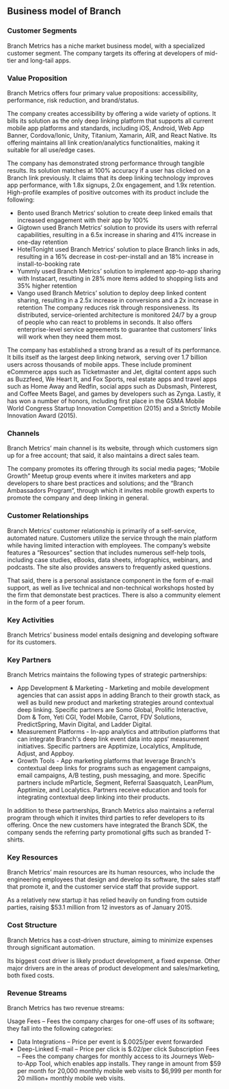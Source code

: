 Business model of Branch
------------------------

 ### Customer Segments

 Branch Metrics has a niche market business model, with a specialized customer segment. The company targets its offering at developers of mid-tier and long-tail apps.

 ### Value Proposition

 Branch Metrics offers four primary value propositions: accessibility, performance, risk reduction, and brand/status.

 The company creates accessibility by offering a wide variety of options. It bills its solution as the only deep linking platform that supports all current mobile app platforms and standards, including iOS, Android, Web App Banner, Cordova/Ionic, Unity, Titanium, Xamarin, AIR, and React Native. Its offering maintains all link creation/analytics functionalities, making it suitable for all use/edge cases.

 The company has demonstrated strong performance through tangible results. Its solution matches at 100% accuracy if a user has clicked on a Branch link previously. It claims that its deep linking technology improves app performance, with 1.8x signups, 2.0x engagement, and 1.9x retention. High-profile examples of positive outcomes with its product include the following:

  * Bento used Branch Metrics‘ solution to create deep linked emails that increased engagement with their app by 100%
 * Gigtown used Branch Metrics‘ solution to provide its users with referral capabilities, resulting in a 6.5x increase in sharing and 41% increase in one-day retention
 * HotelTonight used Branch Metrics’ solution to place Branch links in ads, resulting in a 16% decrease in cost-per-install and an 18% increase in install-to-booking rate
 * Yummly used Branch Metrics’ solution to implement app-to-app sharing with Instacart, resulting in 28% more items added to shopping lists and 35% higher retention
 * Vango used Branch Metrics’ solution to deploy deep linked content sharing, resulting in a 2.5x increase in conversions and a 2x increase in retention
  The company reduces risk through responsiveness. Its distributed, service-oriented architecture is monitored 24/7 by a group of people who can react to problems in seconds. It also offers enterprise-level service agreements to guarantee that customers‘ links will work when they need them most.

 The company has established a strong brand as a result of its performance. It bills itself as the largest deep linking network,  serving over 1.7 billion users across thousands of mobile apps. These include prominent eCommerce apps such as Ticketmaster and Jet, digital content apps such as Buzzfeed, We Heart It, and Fox Sports, real estate apps and travel apps such as Home Away and Redfin, social apps such as Dubsmash, Pinterest, and Coffee Meets Bagel, and games by developers such as Zynga. Lastly, it has won a number of honors, including first place in the GSMA Mobile World Congress Startup Innovation Competition (2015) and a Strictly Mobile Innovation Award (2015).

 ### Channels

 Branch Metrics’ main channel is its website, through which customers sign up for a free account; that said, it also maintains a direct sales team.

 The company promotes its offering through its social media pages; “Mobile Growth” Meetup group events where it invites marketers and app developers to share best practices and solutions; and the “Branch Ambassadors Program“, through which it invites mobile growth experts to promote the company and deep linking in general.

 ### Customer Relationships

 Branch Metrics’ customer relationship is primarily of a self-service, automated nature. Customers utilize the service through the main platform while having limited interaction with employees. The company’s website features a “Resources” section that includes numerous self-help tools, including case studies, eBooks, data sheets, infographics, webinars, and podcasts. The site also provides answers to frequently asked questions.

 That said, there is a personal assistance component in the form of e-mail support, as well as live technical and non-technical workshops hosted by the firm that demonstate best practices. There is also a community element in the form of a peer forum.

 ### Key Activities

 Branch Metrics’ business model entails designing and developing software for its customers.

 ### Key Partners

 Branch Metrics maintains the following types of strategic partnerships:

  * App Development & Marketing - Marketing and mobile development agencies that can assist apps in adding Branch to their growth stack, as well as build new product and marketing strategies around contextual deep linking. Specific partners are Somo Global, Prolific Interactive, Dom & Tom, Yeti CGI, Yodel Mobile, Carrot, FDV Solutions, PredictSpring, Mavin Digital, and Ladder Digital.
 * Measurement Platforms - In-app analytics and attribution platforms that can integrate Branch's deep link event data into apps‘ measurement initiatives. Specific partners are Apptimize, Localytics, Amplitude, Adjust, and Appboy.
 * Growth Tools - App marketing platforms that leverage Branch's contextual deep links for programs such as engagement campaigns, email campaigns, A/B testing, push messaging, and more. Specific partners include mParticle, Segment, Referral Saasquatch, LeanPlum, Apptimize, and Localytics.
  Partners receive education and tools for integrating contextual deep linking into their products.

 In addition to these partnerships, Branch Metrics also maintains a referral program through which it invites third parties to refer developers to its offering. Once the new customers have integrated the Branch SDK, the company sends the referring party promotional gifts such as branded T-shirts.

 ### Key Resources

 Branch Metrics’ main resources are its human resources, who include the engineering employees that design and develop its software, the sales staff that promote it, and the customer service staff that provide support.

 As a relatively new startup it has relied heavily on funding from outside parties, raising $53.1 million from 12 investors as of January 2015.

 ### Cost Structure

 Branch Metrics has a cost-driven structure, aiming to minimize expenses through significant automation.

 Its biggest cost driver is likely product development, a fixed expense. Other major drivers are in the areas of product development and sales/marketing, both fixed costs.

 ### Revenue Streams

 Branch Metrics has two revenue streams:

 Usage Fees – Fees the company charges for one-off uses of its software; they fall into the following categories:

  * Data Integrations – Price per event is $.0025/per event forwarded
 * Deep-Linked E-mail – Price per click is $.02/per click
  Subscription Fees – Fees the company charges for monthly access to its Journeys Web-to-App Tool, which enables app installs. They range in amount from $59 per month for 20,000 monthly mobile web visits to $6,999 per month for 20 million+ monthly mobile web visits.